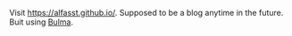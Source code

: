 Visit https://alfasst.github.io/.
Supposed to be a blog anytime in the future.
Buit using [Bulma](https://bulma.io/).
